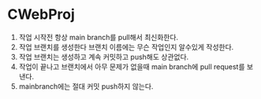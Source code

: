 # CWebProj

1. 작업 시작전 항상 main branch를 pull해서 최신화한다.
2. 작업 브랜치를 생성한다 브랜치 이름에는 무슨 작업인지 알수있게 작성한다.
3. 작업 브랜치는 생성하고 계속 커밋하고 push해도 상관없다.
4. 작업이 끝나고 브랜치에서 아무 문제가 없을때 main branch에 pull request를 보낸다.
5. mainbranch에는 절대 커밋 push하지 않는다.
